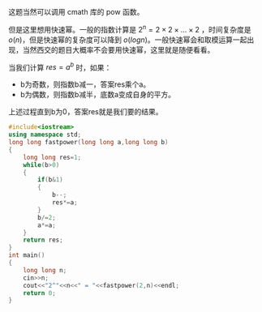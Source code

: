 这题当然可以调用 cmath 库的 pow 函数。

但是这里想用快速幂。一般的指数计算是 $2^n=2\times 2 \times …\times 2$ ，时间复杂度是 $o(n)$，但是快速幂的复杂度可以降到 $o(logn)$。一般快速幂会和取模运算一起出现，当然西交的题目大概率不会要用快速幂，这里就是随便看看。

当我们计算 $res=a^b$ 时，如果：

- b为奇数，则指数b减一，答案res乘个a。
- b为偶数，则指数b减半，底数a变成自身的平方。

上述过程直到b为0，答案res就是我们要的结果。

```c++
#include<iostream>
using namespace std;
long long fastpower(long long a,long long b)
{
	long long res=1;
	while(b>0)
	{
		if(b&1)
		{
			b--;
			res*=a;
		}
		b/=2;
		a*=a;
	}
	return res;
}
int main()
{
	long long n;
	cin>>n;
	cout<<"2^"<<n<<" = "<<fastpower(2,n)<<endl;
	return 0;
}
```

